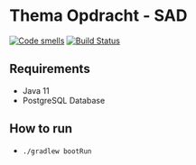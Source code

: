 # Thema Opdracht - SAD
[![Code smells](https://sonarcloud.io/api/project_badges/measure?project=joostlek_tosad&metric=code_smells)](https://sonarcloud.io/dashboard?id=joostlek_tosad)
[![Build Status](https://travis-ci.com/joostlek/tosad.svg?branch=master)](https://travis-ci.com/joostlek/tosad)

## Requirements
- Java 11
- PostgreSQL Database

## How to run
- `./gradlew bootRun`